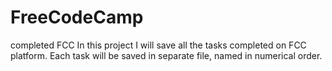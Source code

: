 # FreeCodeCamp
completed FCC
In this project I will save all the tasks completed on FCC platform. 
Each task will be saved in separate file, named in numerical order.
